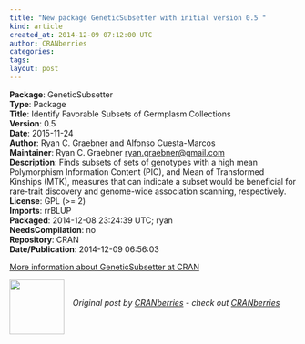 ```yaml
---
title: "New package GeneticSubsetter with initial version 0.5 "
kind: article
created_at: 2014-12-09 07:12:00 UTC
author: CRANberries
categories: 
tags: 
layout: post
---
```

<strong>Package</strong>: GeneticSubsetter<br>
<strong>Type</strong>: Package<br>
<strong>Title</strong>: Identify Favorable Subsets of Germplasm Collections<br>
<strong>Version</strong>: 0.5<br>
<strong>Date</strong>: 2015-11-24<br>
<strong>Author</strong>: Ryan C. Graebner and Alfonso Cuesta-Marcos<br>
<strong>Maintainer</strong>: Ryan C. Graebner <ryan.graebner@gmail.com><br>
<strong>Description</strong>: Finds subsets of sets of genotypes with a high mean Polymorphism Information Content (PIC), and Mean of Transformed Kinships (MTK), measures that can indicate a subset would be beneficial for rare-trait discovery and genome-wide association scanning, respectively.<br>
<strong>License</strong>: GPL (>= 2)<br>
<strong>Imports</strong>: rrBLUP<br>
<strong>Packaged</strong>: 2014-12-08 23:24:39 UTC; ryan<br>
<strong>NeedsCompilation</strong>: no<br>
<strong>Repository</strong>: CRAN<br>
<strong>Date/Publication</strong>: 2014-12-09 06:56:03<br>

<p>
<a href="http://cran.r-project.org/web/packages/GeneticSubsetter/index.html">More information about GeneticSubsetter at CRAN</a><div class="author">
  <img src="" style="width: 96px; height: 96;">
  <span style="position: absolute; padding: 32px 15px;">
    <i>Original post by <a href="http://twitter.com/">CRANberries</a> - check out <a href="http://dirk.eddelbuettel.com/cranberries">CRANberries   </a></i>
  </span>
</div>
